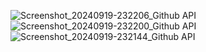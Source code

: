 ![Screenshot_20240919-232206_Github API](https://github.com/user-attachments/assets/9027e8c9-e9a6-4adc-aa3c-f9c88efb384c)
![Screenshot_20240919-232200_Github API](https://github.com/user-attachments/assets/68fd3a6c-a5b2-4d98-9e81-f0e7112bced0)
![Screenshot_20240919-232144_Github API](https://github.com/user-attachments/assets/0a09b8de-9d21-4326-acfd-f49512678a98)
